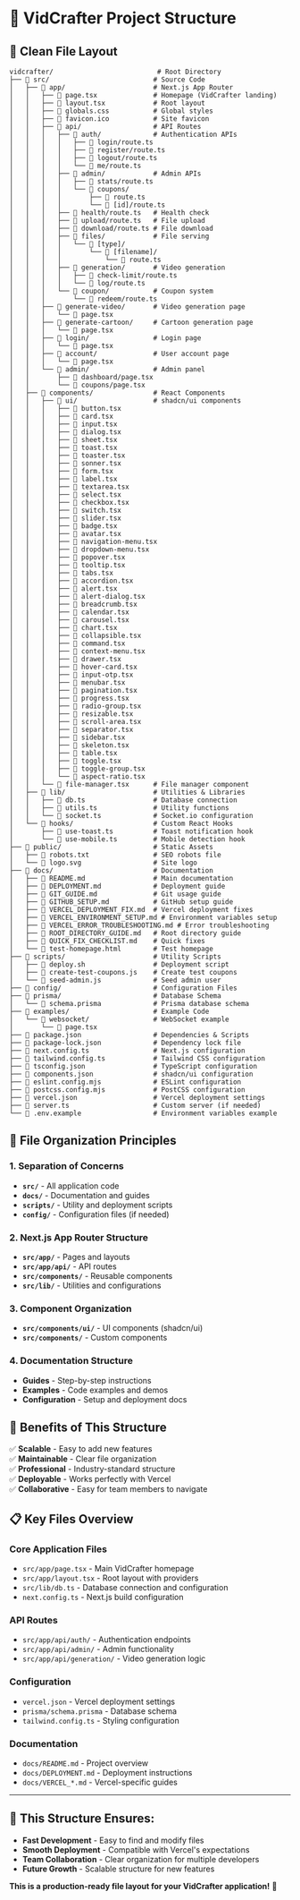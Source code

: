 # 📁 VidCrafter Project Structure

## 🎯 Clean File Layout

```
vidcrafter/                          # Root Directory
├── 📁 src/                          # Source Code
│   ├── 📁 app/                      # Next.js App Router
│   │   ├── 📄 page.tsx              # Homepage (VidCrafter landing)
│   │   ├── 📄 layout.tsx            # Root layout
│   │   ├── 📄 globals.css           # Global styles
│   │   ├── 📄 favicon.ico           # Site favicon
│   │   ├── 📁 api/                  # API Routes
│   │   │   ├── 📁 auth/             # Authentication APIs
│   │   │   │   ├── 📄 login/route.ts
│   │   │   │   ├── 📄 register/route.ts
│   │   │   │   ├── 📄 logout/route.ts
│   │   │   │   └── 📄 me/route.ts
│   │   │   ├── 📁 admin/            # Admin APIs
│   │   │   │   ├── 📄 stats/route.ts
│   │   │   │   └── 📁 coupons/
│   │   │   │       ├── 📄 route.ts
│   │   │   │       └── 📄 [id]/route.ts
│   │   │   ├── 📄 health/route.ts   # Health check
│   │   │   ├── 📄 upload/route.ts   # File upload
│   │   │   ├── 📄 download/route.ts # File download
│   │   │   ├── 📁 files/            # File serving
│   │   │   │   └── 📁 [type]/
│   │   │   │       └── 📁 [filename]/
│   │   │   │           └── 📄 route.ts
│   │   │   ├── 📄 generation/       # Video generation
│   │   │   │   ├── 📄 check-limit/route.ts
│   │   │   │   └── 📄 log/route.ts
│   │   │   └── 📄 coupon/           # Coupon system
│   │   │       └── 📄 redeem/route.ts
│   │   ├── 📁 generate-video/       # Video generation page
│   │   │   └── 📄 page.tsx
│   │   ├── 📁 generate-cartoon/     # Cartoon generation page
│   │   │   └── 📄 page.tsx
│   │   ├── 📁 login/                # Login page
│   │   │   └── 📄 page.tsx
│   │   ├── 📁 account/              # User account page
│   │   │   └── 📄 page.tsx
│   │   └── 📁 admin/                # Admin panel
│   │       ├── 📄 dashboard/page.tsx
│   │       └── 📄 coupons/page.tsx
│   ├── 📁 components/               # React Components
│   │   ├── 📁 ui/                   # shadcn/ui components
│   │   │   ├── 📄 button.tsx
│   │   │   ├── 📄 card.tsx
│   │   │   ├── 📄 input.tsx
│   │   │   ├── 📄 dialog.tsx
│   │   │   ├── 📄 sheet.tsx
│   │   │   ├── 📄 toast.tsx
│   │   │   ├── 📄 toaster.tsx
│   │   │   ├── 📄 sonner.tsx
│   │   │   ├── 📄 form.tsx
│   │   │   ├── 📄 label.tsx
│   │   │   ├── 📄 textarea.tsx
│   │   │   ├── 📄 select.tsx
│   │   │   ├── 📄 checkbox.tsx
│   │   │   ├── 📄 switch.tsx
│   │   │   ├── 📄 slider.tsx
│   │   │   ├── 📄 badge.tsx
│   │   │   ├── 📄 avatar.tsx
│   │   │   ├── 📄 navigation-menu.tsx
│   │   │   ├── 📄 dropdown-menu.tsx
│   │   │   ├── 📄 popover.tsx
│   │   │   ├── 📄 tooltip.tsx
│   │   │   ├── 📄 tabs.tsx
│   │   │   ├── 📄 accordion.tsx
│   │   │   ├── 📄 alert.tsx
│   │   │   ├── 📄 alert-dialog.tsx
│   │   │   ├── 📄 breadcrumb.tsx
│   │   │   ├── 📄 calendar.tsx
│   │   │   ├── 📄 carousel.tsx
│   │   │   ├── 📄 chart.tsx
│   │   │   ├── 📄 collapsible.tsx
│   │   │   ├── 📄 command.tsx
│   │   │   ├── 📄 context-menu.tsx
│   │   │   ├── 📄 drawer.tsx
│   │   │   ├── 📄 hover-card.tsx
│   │   │   ├── 📄 input-otp.tsx
│   │   │   ├── 📄 menubar.tsx
│   │   │   ├── 📄 pagination.tsx
│   │   │   ├── 📄 progress.tsx
│   │   │   ├── 📄 radio-group.tsx
│   │   │   ├── 📄 resizable.tsx
│   │   │   ├── 📄 scroll-area.tsx
│   │   │   ├── 📄 separator.tsx
│   │   │   ├── 📄 sidebar.tsx
│   │   │   ├── 📄 skeleton.tsx
│   │   │   ├── 📄 table.tsx
│   │   │   ├── 📄 toggle.tsx
│   │   │   ├── 📄 toggle-group.tsx
│   │   │   └── 📄 aspect-ratio.tsx
│   │   └── 📄 file-manager.tsx      # File manager component
│   ├── 📁 lib/                      # Utilities & Libraries
│   │   ├── 📄 db.ts                 # Database connection
│   │   ├── 📄 utils.ts              # Utility functions
│   │   └── 📄 socket.ts             # Socket.io configuration
│   └── 📁 hooks/                    # Custom React Hooks
│       ├── 📄 use-toast.ts          # Toast notification hook
│       └── 📄 use-mobile.ts         # Mobile detection hook
├── 📁 public/                       # Static Assets
│   ├── 📄 robots.txt                # SEO robots file
│   └── 📄 logo.svg                  # Site logo
├── 📁 docs/                         # Documentation
│   ├── 📄 README.md                 # Main documentation
│   ├── 📄 DEPLOYMENT.md             # Deployment guide
│   ├── 📄 GIT_GUIDE.md              # Git usage guide
│   ├── 📄 GITHUB_SETUP.md           # GitHub setup guide
│   ├── 📄 VERCEL_DEPLOYMENT_FIX.md  # Vercel deployment fixes
│   ├── 📄 VERCEL_ENVIRONMENT_SETUP.md # Environment variables setup
│   ├── 📄 VERCEL_ERROR_TROUBLESHOOTING.md # Error troubleshooting
│   ├── 📄 ROOT_DIRECTORY_GUIDE.md   # Root directory guide
│   ├── 📄 QUICK_FIX_CHECKLIST.md    # Quick fixes
│   └── 📄 test-homepage.html        # Test homepage
├── 📁 scripts/                      # Utility Scripts
│   ├── 📄 deploy.sh                 # Deployment script
│   ├── 📄 create-test-coupons.js    # Create test coupons
│   └── 📄 seed-admin.js             # Seed admin user
├── 📁 config/                       # Configuration Files
├── 📁 prisma/                       # Database Schema
│   └── 📄 schema.prisma             # Prisma database schema
├── 📁 examples/                     # Example Code
│   └── 📁 websocket/                # WebSocket example
│       └── 📄 page.tsx
├── 📄 package.json                  # Dependencies & Scripts
├── 📄 package-lock.json             # Dependency lock file
├── 📄 next.config.ts                # Next.js configuration
├── 📄 tailwind.config.ts            # Tailwind CSS configuration
├── 📄 tsconfig.json                 # TypeScript configuration
├── 📄 components.json               # shadcn/ui configuration
├── 📄 eslint.config.mjs             # ESLint configuration
├── 📄 postcss.config.mjs            # PostCSS configuration
├── 📄 vercel.json                   # Vercel deployment settings
├── 📄 server.ts                     # Custom server (if needed)
└── 📄 .env.example                  # Environment variables example
```

## 🎯 File Organization Principles

### **1. Separation of Concerns**
- **`src/`** - All application code
- **`docs/`** - Documentation and guides
- **`scripts/`** - Utility and deployment scripts
- **`config/`** - Configuration files (if needed)

### **2. Next.js App Router Structure**
- **`src/app/`** - Pages and layouts
- **`src/app/api/`** - API routes
- **`src/components/`** - Reusable components
- **`src/lib/`** - Utilities and configurations

### **3. Component Organization**
- **`src/components/ui/`** - UI components (shadcn/ui)
- **`src/components/`** - Custom components

### **4. Documentation Structure**
- **Guides** - Step-by-step instructions
- **Examples** - Code examples and demos
- **Configuration** - Setup and deployment docs

## 🚀 Benefits of This Structure

✅ **Scalable** - Easy to add new features  
✅ **Maintainable** - Clear file organization  
✅ **Professional** - Industry-standard structure  
✅ **Deployable** - Works perfectly with Vercel  
✅ **Collaborative** - Easy for team members to navigate  

## 📋 Key Files Overview

### **Core Application Files**
- `src/app/page.tsx` - Main VidCrafter homepage
- `src/app/layout.tsx` - Root layout with providers
- `src/lib/db.ts` - Database connection and configuration
- `next.config.ts` - Next.js build configuration

### **API Routes**
- `src/app/api/auth/` - Authentication endpoints
- `src/app/api/admin/` - Admin functionality
- `src/app/api/generation/` - Video generation logic

### **Configuration**
- `vercel.json` - Vercel deployment settings
- `prisma/schema.prisma` - Database schema
- `tailwind.config.ts` - Styling configuration

### **Documentation**
- `docs/README.md` - Project overview
- `docs/DEPLOYMENT.md` - Deployment instructions
- `docs/VERCEL_*.md` - Vercel-specific guides

---

## 🎯 This Structure Ensures:

- **Fast Development** - Easy to find and modify files
- **Smooth Deployment** - Compatible with Vercel's expectations
- **Team Collaboration** - Clear organization for multiple developers
- **Future Growth** - Scalable structure for new features

**This is a production-ready file layout for your VidCrafter application!** 🚀